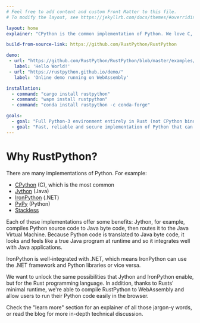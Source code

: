 ```yaml
---
# Feel free to add content and custom Front Matter to this file.
# To modify the layout, see https://jekyllrb.com/docs/themes/#overriding-theme-defaults

layout: home
explainer: "CPython is the common implementation of Python. We love C, but we love Rust a little more 😉... that's why we're working on a RustPython, a Python implementation written in Rust. We are doing it for fun, to learn about writing interpreters, and to have a useful, usable and embeddable implementation of Python in Rust."

build-from-source-link: https://github.com/RustPython/RustPython

demo:
 - url: "https://github.com/RustPython/RustPython/blob/master/examples/hello_embed.rs"
   label: 'Hello World!'
 - url: "https://rustpython.github.io/demo/"
   label: 'Online demo running on WebAssembly'

installation:
  - command: "cargo install rustpython"
  - command: "wapm install rustpython"
  - command: "conda install rustpython -c conda-forge"

goals:
  - goal: "Full Python-3 environment entirely in Rust (not CPython bindings) with a clean implementation, without compatiblity hacks. "
  - goal: "Fast, reliable and secure implementation of Python that can be used with Rust or compiled to WebAssembly. "
---
```


# Why RustPython?

There are many implementations of Python. For example:
- [CPython](https://github.com/python/cpython) (C), which is the most common
- [Jython](https://www.jython.org/) (Java)
- [IronPython](https://ironpython.net/) (.NET)
- [PyPy](https://www.pypy.org/) (Python)  
- [Stackless](http://www.stackless.com/)

Each of these implementations offer some benefits: Jython, for example, compiles Python source code to Java byte code, then routes it to the Java Virtual Machine. Because Python code is translated to Java byte code, it looks and feels like a true Java program at runtime and so it integrates well with Java applications.   

IronPython is well-integrated with .NET, which means IronPython can use the .NET framework and Python libraries or vice versa.

We want to unlock the same possibilities that Jython and IronPython enable, but for the Rust programming language. In addition, thanks to Rusts' minimal runtime, we're able to compile RustPython to WebAssembly and allow users to run their Python code easily in the browser.

Check the "learn more" section for an explainer of all those jargon-y words, or read the blog for more in-depth technical discussion.